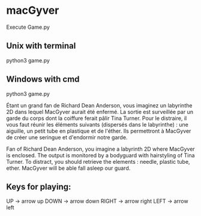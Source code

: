 # macGyver

Execute Game.py

Unix with terminal
----
python3 game.py

Windows with cmd
---
python3 game.py

Étant un grand fan de Richard Dean Anderson, vous imaginez un labyrinthe 2D dans lequel MacGyver aurait été enfermé. La sortie est surveillée par un garde du corps dont la coiffure ferait pâlir Tina Turner. Pour le distraire, il vous faut réunir les éléments suivants (dispersés dans le labyrinthe) : une aiguille, un petit tube en plastique et de l'éther. Ils permettront à MacGyver de créer une seringue et d'endormir notre garde.

Fan of Richard Dean Anderson, you imagine a labyrinth 2D where MacGyver is enclosed. The output is monitored by a bodyguard with hairstyling of Tina Turner. To distract, you should retrieve the elements : needle, plastic tube, ether. MacGyver will be able fall asleep our guard.

Keys for playing:
----------------


UP -> arrow up
DOWN -> arrow down
RIGHT -> arrow right
LEFT -> arrow left
